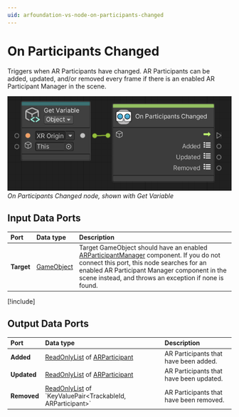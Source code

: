 ```yaml
---
uid: arfoundation-vs-node-on-participants-changed
---
```

# On Participants Changed

Triggers when AR Participants have changed. AR Participants can be added, updated, and/or removed every frame if there is an enabled AR Participant Manager in the scene.

![On Participants Changed](../../images/visual-scripting/vs-on-participants-changed.png)<br/>*On Participants Changed node, shown with Get Variable*

## Input Data Ports

| Port | Data type | Description |
| :--- | :-------- | :---------- |
| **Target** | [GameObject](xref:UnityEngine.GameObject) | Target GameObject should have an enabled [ARParticipantManager](xref:arfoundation-participant-tracking#ar-participant-manager-component) component. If you do not connect this port, this node searches for an enabled AR Participant Manager component in the scene instead, and throws an exception if none is found. |

[!include[](snippets/get-variable-tip.md)]

## Output Data Ports

| Port | Data type | Description |
| :--- | :-------- | :---------- |
| **Added** | [ReadOnlyList](xref:Unity.XR.CoreUtils.Collections.ReadOnlyList`1) of [ARParticipant](xref:UnityEngine.XR.ARFoundation.ARParticipant) | AR Participants that have been added. |
| **Updated** | [ReadOnlyList](xref:Unity.XR.CoreUtils.Collections.ReadOnlyList`1) of [ARParticipant](xref:UnityEngine.XR.ARFoundation.ARParticipant) | AR Participants that have been updated. |
| **Removed** | [ReadOnlyList](xref:Unity.XR.CoreUtils.Collections.ReadOnlyList`1) of `KeyValuePair<TrackableId, ARParticipant>` | AR Participants that have been removed. |
